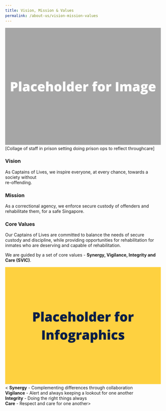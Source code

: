 ```yaml
---
title: Vision, Mission & Values
permalink: /about-us/vision-mission-values
---
```

![](/images/Placeholder%20for%20Image.png)
[Collage of staff in prison setting doing prison ops to reflect throughcare]

### **Vision**

As Captains of Lives, we inspire everyone, at every chance, towards a society without <br>re-offending.

### **Mission**
As a correctional agency, we enforce secure custody of offenders and rehabilitate them, for a safe Singapore.


### **Core Values**
Our Captains of Lives are committed to balance the needs of secure custody and discipline, while providing opportunities for rehabilitation for inmates who are deserving and capable of rehabilitation.

We are guided by a set of core values -  **Synergy, Vigilance, Integrity and Care (SVIC)**.


![](/images/Placeholder%20for%20Info.jpg)
< **Synergy** - Complementing differences through collaboration<br>
**Vigilance** - Alert and always keeping a lookout for one another<br>
**Integrity** - Doing the right things always<br>
**Care** - Respect and care for one another>